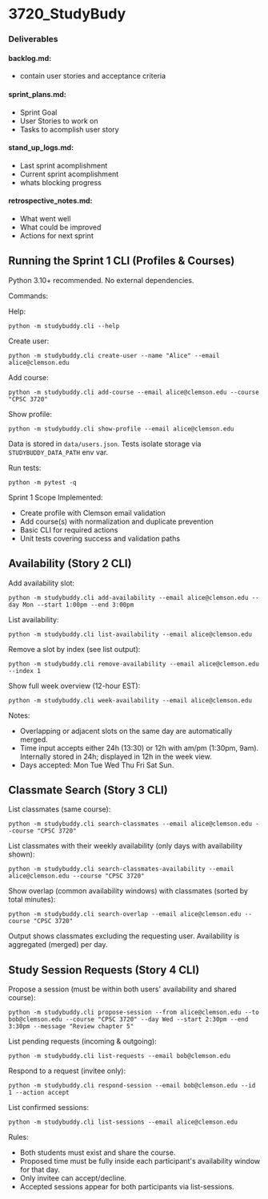 # 3720_StudyBudy

### Deliverables
#### backlog.md: 
- contain user stories and acceptance criteria

#### sprint_plans.md:
- Sprint Goal
- User Stories to work on
- Tasks to acomplish user story

#### stand_up_logs.md:
- Last sprint acomplishment
- Current sprint acomplishment
- whats blocking progress


#### retrospective_notes.md:
- What went well
- What could be improved
- Actions for next sprint

## Running the Sprint 1 CLI (Profiles & Courses)

Python 3.10+ recommended. No external dependencies.

Commands:

Help:
```
python -m studybuddy.cli --help
```

Create user:
```
python -m studybuddy.cli create-user --name "Alice" --email alice@clemson.edu
```

Add course:
```
python -m studybuddy.cli add-course --email alice@clemson.edu --course "CPSC 3720"
```

Show profile:
```
python -m studybuddy.cli show-profile --email alice@clemson.edu
```

Data is stored in `data/users.json`. Tests isolate storage via `STUDYBUDDY_DATA_PATH` env var.

Run tests:
```
python -m pytest -q
```

Sprint 1 Scope Implemented:
- Create profile with Clemson email validation
- Add course(s) with normalization and duplicate prevention
- Basic CLI for required actions
- Unit tests covering success and validation paths

## Availability (Story 2 CLI)

Add availability slot:
```
python -m studybuddy.cli add-availability --email alice@clemson.edu --day Mon --start 1:00pm --end 3:00pm
```

List availability:
```
python -m studybuddy.cli list-availability --email alice@clemson.edu
```

Remove a slot by index (see list output):
```
python -m studybuddy.cli remove-availability --email alice@clemson.edu --index 1
```

Show full week overview (12-hour EST):
```
python -m studybuddy.cli week-availability --email alice@clemson.edu
```

Notes:
- Overlapping or adjacent slots on the same day are automatically merged.
- Time input accepts either 24h (13:30) or 12h with am/pm (1:30pm, 9am). Internally stored in 24h; displayed in 12h in the week view.
- Days accepted: Mon Tue Wed Thu Fri Sat Sun.

## Classmate Search (Story 3 CLI)

List classmates (same course):
```
python -m studybuddy.cli search-classmates --email alice@clemson.edu --course "CPSC 3720"
```

List classmates with their weekly availability (only days with availability shown):
```
python -m studybuddy.cli search-classmates-availability --email alice@clemson.edu --course "CPSC 3720"
```

Show overlap (common availability windows) with classmates (sorted by total minutes):
```
python -m studybuddy.cli search-overlap --email alice@clemson.edu --course "CPSC 3720"
```

Output shows classmates excluding the requesting user. Availability is aggregated (merged) per day.

## Study Session Requests (Story 4 CLI)

Propose a session (must be within both users' availability and shared course):
```
python -m studybuddy.cli propose-session --from alice@clemson.edu --to bob@clemson.edu --course "CPSC 3720" --day Wed --start 2:30pm --end 3:30pm --message "Review chapter 5"
```

List pending requests (incoming & outgoing):
```
python -m studybuddy.cli list-requests --email bob@clemson.edu
```

Respond to a request (invitee only):
```
python -m studybuddy.cli respond-session --email bob@clemson.edu --id 1 --action accept
```

List confirmed sessions:
```
python -m studybuddy.cli list-sessions --email alice@clemson.edu
```

Rules:
- Both students must exist and share the course.
- Proposed time must be fully inside each participant's availability window for that day.
- Only invitee can accept/decline.
- Accepted sessions appear for both participants via list-sessions.

